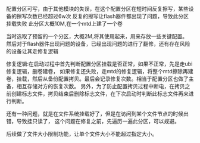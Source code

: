 配置分区可写，由于其他模块的失误，在这个配置分区在短时间反复擦写，某些设备的擦写次数已经超过6w次
反复的擦写让flash器件都出现了问题，导致此分区挂载失败
此分区大概10M,在一个mtd上建了一个卷

当时选取了预留的一个分区，大概2M,将其使用起来，用来存放一些关键配置。
然后对于flash器件出现问题的设备，已经出现问题的进行了翻修，还有存在风险的设备让其走修复逻辑

修复逻辑:在启动过程中首先判断配置分区挂载是否正常，如果不正常，先是走ubi修复逻辑，删卷建卷，
如果修复还失败，走mtd的修复逻辑，将整个mtd擦除再建卷，挂载，然后从备份配置拷贝。最后会记录修复次数。相当于配置分区也做了主备，相互存储对方的恢复次数。
另外，为了防止配置拷贝过程中断电，在拷贝之前创建标志文件，拷贝结束后删除标志文件，在下次启动时判断此标志文件再来进行判断。

还有一种问题，就是在文件系统挂载好了，但是在访问到某个文件节点的时候出错，导致挂只读了，
这个问题在修复之前，先遍历一遍此分区，可以规避。

后续做了文件大小限制功能，让单个文件大小不能超过指定大小。
